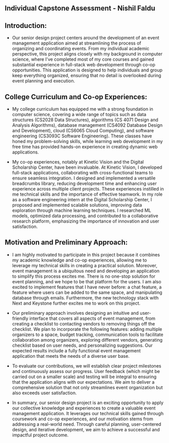 ## Individual Capstone Assessment - Nishil Faldu

## Introduction:

-   Our senior design project centers around the development of an event management application aimed at streamlining the process of organizing and coordinating events. From my individual academic perspective, this project aligns closely with my background in computer science, where I've completed most of my core courses and gained substantial experience in full-stack web development through co-op opportunities. This application is designed to help individuals and group keep everything organized, ensuring that no detail is overlooked during event planning and execution.

## College Curriculum and Co-op Experiences:

-   My college curriculum has equipped me with a strong foundation in computer science, covering a wide range of topics such as data structures (CS2028 Data Structures), algorithms (CS 4071 Design and Analysis Algorithms), database management (CS4092 Database Design and Development), cloud (CS6065 Cloud Computing), and software engineering (CS3093C Software Engineering). These classes have honed my problem-solving skills, while learning web development in my free time has provided hands-on experience in creating dynamic web applications.

-   My co-op experiences, notably at Kinetic Vision and the Digital Scholarship Center, have been invaluable. At Kinetic Vision, I developed full-stack applications, collaborating with cross-functional teams to ensure seamless integration. I designed and implemented a versatile breadcrumbs library, reducing development time and enhancing user experience across multiple client projects. These experiences instilled in me technical skills and the importance of effective teamwork. In my role as a software engineering intern at the Digital Scholarship Center, I proposed and implemented scalable solutions, improving data exploration through machine learning techniques. I researched ML models, optimized data processing, and contributed to a collaborative research platform, emphasizing the importance of innovation and user satisfaction.

## Motivation and Preliminary Approach:

-   I am highly motivated to participate in this project because it combines my academic knowledge and co-op experiences, allowing me to leverage my technical skills in creating a practical solution. Moreover, event management is a ubiquitous need and developing an application to simplify this process excites me. There is no one-stop solution for event planning, and we hope to be that platform for the users. I am also excited to implement features that I have never before: a chat feature, a feature where users can be added to the same space, and manipulating database through emails. Furthermore, the new technology stack with Next and Keystone further excites me to work on this project.

-   Our preliminary approach involves designing an intuitive and user-friendly interface that covers all aspects of event management, from creating a checklist to contacting vendors to removing things off the checklist. We plan to incorporate the following features: adding multiple organizers to a space, budget tracking, communication tools to facilitate collaboration among organizers, exploring different vendors, generating checklist based on user needs, and personalizing suggestions. Our expected results include a fully functional event management application that meets the needs of a diverse user base.

-   To evaluate our contributions, we will establish clear project milestones and continuously assess our progress. User feedback (which might be carried out on a smaller scale) and testing will be integral to ensuring that the application aligns with our expectations. We aim to deliver a comprehensive solution that not only streamlines event organization but also exceeds user satisfaction.

-   In summary, our senior design project is an exciting opportunity to apply our collective knowledge and experiences to create a valuable event management application. It leverages our technical skills gained through coursework and co-op experiences, and our motivation stems from addressing a real-world need. Through careful planning, user-centered design, and iterative development, we aim to achieve a successful and impactful project outcome.
